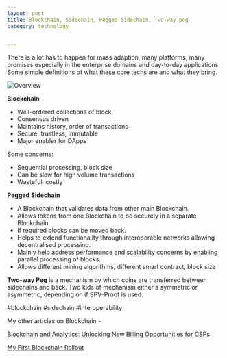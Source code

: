 ```yaml
---
layout: post
title: Blockchain, Sidechain, Pegged Sidechain, Two-way peg
category: technology


---
```


There is a lot has to happen for mass adaption, many platforms, many promises especially in the enterprise domains and day-to-day applications. Some simple definitions of what these core techs are and what they bring.

![Overview](https://manmohanp.github.io/assets/img/blockchain-and-others.png)

**Blockchain**

- Well-ordered collections of block.
- Consensus driven
- Maintains history, order of transactions
- Secure, trustless, immutable
- Major enabler for DApps



Some concerns:

- Sequential processing, block size
- Can be slow for high volume transactions
- Wasteful, costly



**Pegged Sidechain**

- A Blockchain that validates data from other main Blockchain.
- Allows tokens from one Blockchain to be securely in a separate Blockchain.
- If required blocks can be moved back.
- Helps to extend functionality through interoperable networks allowing decentralised processing.
- Mainly help address performance and scalability concerns by enabling parallel processing of blocks.
- Allows different mining algorithms, different smart contract, block size



**Two-way Peg** is a mechanism by which coins are transferred between sidechains and back. Two kids of mechanism either a symmetric or asymmetric, depending on if SPV-Proof is used.

\#blockchain #sidechain #interoperability

My other articles on Blockchain -

[Blockchain and Analytics: Unlocking New Billing Opportunities for CSPs](https://www.theblockchaindomain.info/topics/apps-and-use-cases/articles/438937-blockcha-and-analytics-unlocking-new-billing-opportunities-csps.htm)

[My First Blockchain Rollout](https://manmohanp.github.io/technology/2019/03/13/My-first-Blockchain-solution-rollout-overview-and-learnings.html)

